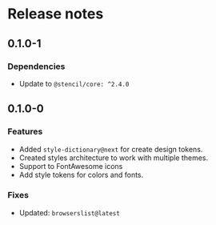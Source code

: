 # Release notes

## 0.1.0-1

### Dependencies

- Update to `@stencil/core: ^2.4.0`

## 0.1.0-0

### Features

- Added `style-dictionary@next` for create design tokens.
- Created styles architecture to work with multiple themes.
- Support to FontAwesome icons
- Add style tokens for colors and fonts.

### Fixes

- Updated: `browserslist@latest`

